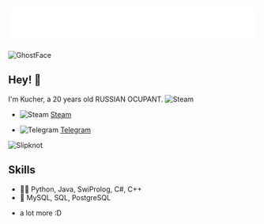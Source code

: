 <h1 align="center">
  <img src="https://github.com/KucherPy/KucherPy/blob/main/name.svg" alt="Kucher" />
</h1>
<img src="https://media3.giphy.com/media/eLdZeAaOIY0N021kJp/giphy.gif?cid=ecf05e47fj1o8ssl8is5g7e6bwl1zf4bz5i3ewgma779x51o&ep=v1_gifs_search&rid=giphy.gif&ct=g" alt="GhostFace" height = 320px/>

## Hey! 👋
I'm Kucher, a 20 years old RUSSIAN OCUPANT. <img src="https://cdn.icon-icons.com/icons2/97/PNG/256/russia_flags_flag_17058.png" alt="Steam" width=20px height=20px/> 

- <img src="https://cdn.icon-icons.com/icons2/3053/PNG/512/steam_alt_macos_bigsur_icon_189698.png" alt="Steam" width=20px height=20px/> [Steam](https://steamcommunity.com/profiles/76561198122374850/)

- <img src="https://cdn.icon-icons.com/icons2/923/PNG/256/telegram_icon-icons.com_72055.png" alt="Telegram" width=20px height=20px/> [Telegram](https://t.me/ToxicKucher)

<img src="https://media3.giphy.com/media/cqwHhVm0BAyyc/giphy.gif?cid=ecf05e47htpfa0j7m0pjymse5k33xnfgg5ljg7o6zjl8zp9h&ep=v1_gifs_search&rid=giphy.gif&ct=g" alt="Slipknot" height = 320px/>
  

## Skills
- 👨‍💻 Python, Java, SwiProlog, C#, C++
- 💽 MySQL, SQL, PostgreSQL
+ a lot more :D

